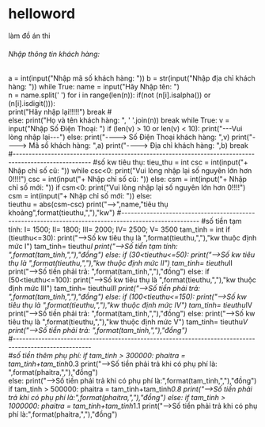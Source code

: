 # helloword
làm đồ án thi
###### Nhập thông tin khách hàng:
a = int(input("Nhập mã số khách hàng: "))
b = str(input("Nhập địa chỉ khách hàng: "))
while True:
    name = input("Hãy Nhập tên: ")  
    n = name.split(' ') 
    for i in range(len(n)): 
        if(not (n[i].isalpha()) or (n[i].isdigit())):  
            print("Hãy nhập lại!!!!!") 
            break #  
    else: 
        print("Họ và tên khách  hàng: ", ' '.join(n)) 
        break
while True:
    v = input("Nhập Số Điện Thoại: ") 
    if (len(v) > 10 or len(v) < 10):
        print("---Vui lòng nhập lại---")
    else:
        print("----> Số Điện Thoại khách hàng: ",v) 
        print("----> Mã số khách hàng: ",a)
        print("----> Địa chỉ khách hàng: ",b)
        break 
#------------------------------------------------------------------------------------------------------
#số kw tiêu thụ:
tieu_thu = int
csc = int(input("+ Nhập chỉ số cũ: "))
while csc<0:
    print("Vui lòng nhập lại số nguyên lớn hơn 0!!!!")
    csc = int(input("+ Nhập chỉ số cũ: "))
else:
    csm = int(input("+ Nhập chỉ số mới: "))
    if csm<0:
        print("Vui lòng nhập lại số nguyên lớn hơn 0!!!!")  
        csm = int(input("+ Nhập chỉ số mới: "))
    else:    
        tieuthu = abs(csm-csc)
        print("-->",name,"tiêu thụ khoảng",format(tieuthu,","),"kw")
#------------------------------------------------------------------------------------------------------
#số tiền tạm tính:
I= 1500; II= 1800; III= 2000; IV= 2500; V= 3500
tam_tinh = int
if (tieuthu<=30):
    print("-->Số kw tiêu thụ là ",format(tieuthu,","),"kw thuộc định mức I")
    tam_tinh= tieuthu*I
    print("-->Số tiền tạm tính: ",format(tam_tinh,","),"đồng")
else:
    if (30<tieuthu<=50):
        print("-->Số kw tiêu thụ là ",format(tieuthu,","),"kw thuộc định mức II")
        tam_tinh= tieuthu*II
        print("-->Số tiền phải trả: ",format(tam_tinh,","),"đồng")
    else:
        if (50<tieuthu<=100):
            print("-->Số kw tiêu thụ là ",format(tieuthu,","),"kw thuộc định mức III")
            tam_tinh= tieuthu*III
            print("-->Số tiền phải trả: ",format(tam_tinh,","),"đồng")
        else:
            if (100<tieuthu<=150):
                print("-->Số kw tiêu thụ là ",format(tieuthu,","),"kw thuộc định mức IV")
                tam_tinh= tieuthu*IV
                print("-->Số tiền phải trả: ",format(tam_tinh,","),"đồng")
            else:
                print("-->Số kw tiêu thụ là ",format(tieuthu,","),"kw thuộc định mức V")
                tam_tinh= tieuthu*V
                print("-->Số tiền phải trả: ",format(tam_tinh,","),"đồng")                                                             
#------------------------------------------------------------------------------------------------------                                
#số tiền thêm phụ phí:
if tam_tinh > 300000:
    phaitra = tam_tinh+tam_tinh*0.3
    print("-->Số tiền phải trả khi có phụ phí là: ",format(phaitra,","),"đồng")  
else:
    print("-->Số tiền phải trả khi có phụ phí là:",format(tam_tinh,","),"đồng")
    if tam_tinh > 500000:
        phaitra = tam_tinh+tam_tinh*0.8
        print("-->Số tiền phải trả khi có phụ phí là:",format(phaitra,","),"đồng")
    else:
        if tam_tinh > 1000000:
            phaitra = tam_tinh+tam_tinh*1.1
            print("-->Số tiền phải trả khi có phụ phí là:",format(phaitra,","),"đồng")   
